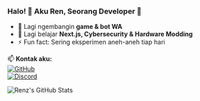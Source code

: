 ### Halo! 👋 Aku Ren, Seorang Developer 🚀  

- 🔭 Lagi ngembangin **game & bot WA**  
- 🌱 Lagi belajar **Next.js, Cybersecurity & Hardware Modding**  
- ⚡ Fun fact: Sering eksperimen aneh-aneh tiap hari  

📫 **Kontak aku:**  
[![GitHub](https://img.shields.io/badge/GitHub-RenzDev-black?style=flat&logo=github)](https://github.com/RenzDev)  
[![Discord](https://img.shields.io/badge/Discord-Renz%230001-blue?style=flat&logo=discord)](https://discord.com/)  

![Renz's GitHub Stats](https://github-readme-stats.vercel.app/api?username=RenzDev&show_icons=true&theme=tokyonight)
